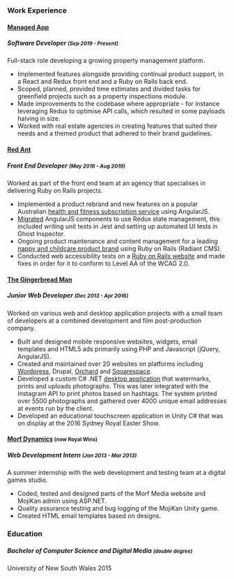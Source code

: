 ### Work Experience

#### [Managed App](https://www.managedapp.com.au/)
##### Software Developer <small>(Sep 2019 - Present)</small>
Full-stack role developing a growing property management platform.

* Implemented features alongside providing continual product support, in a React and Redux front end and a Ruby on Rails back end.
* Scoped, planned, provided time estimates and divided tasks for greenfield projects such as a property inspections module.
* Made improvements to the codebase where appropriate - for instance leveraging Redux to optimise API calls, which resulted in some payloads halving in size.
* Worked with real estate agencies in creating features that suited their needs and a themed product that adhered to their brand guidelines.


#### [Red Ant](https://redant.com.au/)
##### Front End Developer <small>(May 2016 - Aug 2019)</small>
Worked as part of the front end team at an agency that specialises in delivering Ruby on Rails projects.

* Implemented a product rebrand and new features on a popular Australian [health and fitness subscription service](https://www.12wbt.com/) using AngularJS. 
* [Migrated](https://www.voome.com.au/) AngularJS components to use Redux state management, this included writing unit tests in Jest and setting up automated UI tests in Ghost Inspector.
* Ongoing product maintenance and content management for a leading [nappy and childcare product brand](https://www.huggies.com.au) using Ruby on Rails (Radiant CMS).
* Conducted web accessibility tests on a [Ruby on Rails website](https://www.nps.org.au/) and made fixes in order for it to conform to Level AA of the WCAG 2.0.

#### [The Gingerbread Man](http://www.thegingerbreadman.com.au/home)
##### Junior Web Developer <small>(Dec 2013 - Apr 2016)</small>
Worked on various web and desktop application projects with a small team of developers at a combined development and film post-production company.

* Built and designed mobile responsive websites, widgets, email templates and HTML5 ads primarily using PHP and Javascript (jQuery, AngularJS).
* Created and maintained over 20 websites on platforms including [Wordpress](https://lovesupreme.com.au/), Drupal, [Orchard](http://www.ecosave.com.au/) and [Squarespace](http://www.divineimages.com.au/).
* Developed a custom C# .NET [desktop application](http://www.socialseen.com.au/socialpod/) that watermarks, prints and uploads photographs. This was later integrated with the Instagram API to print photos based on hashtags. The system printed over 5500 photographs and gathered over 4000 unique email addresses at events run by the client. 
* Developed an educational touchscreen application in Unity C# that was on display at the 2016 Sydney Royal Easter Show.

#### [Morf Dynamics](http://www.royalwins.com/) <small>(now Royal Wins)</small>
##### Web Development Intern <small>(Jan 2013 - Mar 2013)</small>
A summer internship with the web development and testing team at a digital games studio.

* Coded, tested and designed parts of the Morf Media website and MojiKan admin using ASP.NET.
* Quality assurance testing and bug logging of the MojiKan Unity game.
* Created HTML email templates based on designs.


### Education

##### Bachelor of Computer Science and Digital Media <small>(double degree)</small>
University of New South Wales 2015

